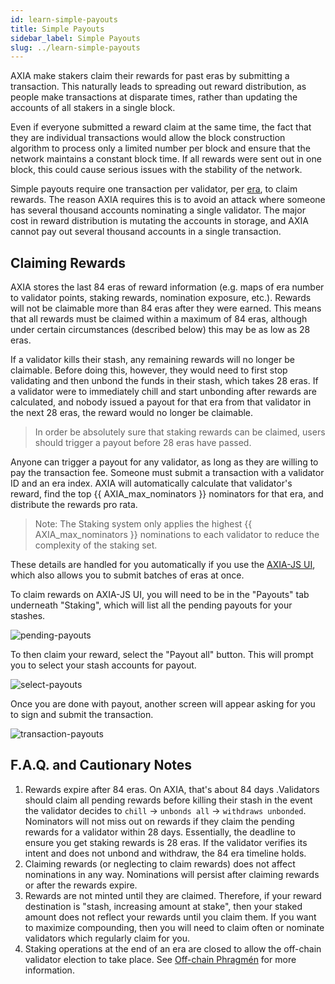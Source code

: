 ```yaml
---
id: learn-simple-payouts
title: Simple Payouts
sidebar_label: Simple Payouts
slug: ../learn-simple-payouts
---
```


AXIA make stakers claim their rewards for past eras by submitting a transaction. This
naturally leads to spreading out reward distribution, as people make transactions at disparate
times, rather than updating the accounts of all stakers in a single block.

Even if everyone submitted a reward claim at the same time, the fact that they are individual
transactions would allow the block construction algorithm to process only a limited number per block
and ensure that the network maintains a constant block time. If all rewards were sent out in one
block, this could cause serious issues with the stability of the network.

Simple payouts require one transaction per validator, per [era](../general/glossary.md##era), to claim rewards.
The reason AXIA requires this is to avoid an attack where someone has several thousand accounts
nominating a single validator. The major cost in reward distribution is mutating the accounts in
storage, and AXIA cannot pay out several thousand accounts in a single transaction.

## Claiming Rewards

AXIA stores the last 84 eras of reward information (e.g. maps of era number to validator points,
staking rewards, nomination exposure, etc.). Rewards will not be claimable more than 84 eras after
they were earned. This means that all rewards must be claimed within a maximum of 84 eras, although
under certain circumstances (described below) this may be as low as 28 eras.

If a validator kills their stash, any remaining rewards will no longer be claimable. Before doing
this, however, they would need to first stop validating and then unbond the funds in their stash,
which takes 28 eras. If a validator were to immediately chill and start unbonding after rewards are
calculated, and nobody issued a payout for that era from that validator in the next 28 eras, the
reward would no longer be claimable.

> In order be absolutely sure that staking rewards can be claimed, users should trigger a payout
> before 28 eras have passed.

Anyone can trigger a payout for any validator, as long as they are willing to pay the transaction
fee. Someone must submit a transaction with a validator ID and an era index. AXIA will
automatically calculate that validator's reward, find the top {{ AXIA_max_nominators }}
nominators for that era, and distribute the rewards pro rata.

> Note: The Staking system only applies the highest {{ AXIA_max_nominators }} nominations to
> each validator to reduce the complexity of the staking set.

These details are handled for you automatically if you use the
[AXIA-JS UI](https://AXIA.js.org/apps/#/staking/payout), which also allows you to submit
batches of eras at once.

To claim rewards on AXIA-JS UI, you will need to be in the "Payouts" tab underneath "Staking",
which will list all the pending payouts for your stashes.

![pending-payouts](../assets/AXIAjs_payout_page.png)

To then claim your reward, select the "Payout all" button. This will prompt you to select your stash
accounts for payout.

![select-payouts](../assets/AXIAjs_payout_popup.png)

Once you are done with payout, another screen will appear asking for you to sign and submit the
transaction.

![transaction-payouts](../assets/AXIAjs_payout_complete.png)

## F.A.Q. and Cautionary Notes

1. Rewards expire after 84 eras. On AXIA, that's about 84 days .Validators should claim all pending rewards before killing their stash in the event the
   validator decides to `chill` -> `unbonds all` -> `withdraws unbonded`. Nominators will not miss
   out on rewards if they claim the pending rewards for a validator within 28 days. Essentially, the
   deadline to ensure you get staking rewards is 28 eras. If the validator verifies its intent and
   does not unbond and withdraw, the 84 era timeline holds.
2. Claiming rewards (or neglecting to claim rewards) does not affect nominations in any way.
   Nominations will persist after claiming rewards or after the rewards expire.
3. Rewards are not minted until they are claimed. Therefore, if your reward destination is "stash,
   increasing amount at stake", then your staked amount does not reflect your rewards until you
   claim them. If you want to maximize compounding, then you will need to claim often or nominate
   validators which regularly claim for you.
4. Staking operations at the end of an era are closed to allow the off-chain validator election to
   take place. See [Off-chain Phragmén](learn-phragmen.md#off-chain-phragmen) for more information.
